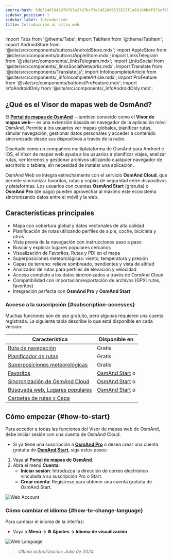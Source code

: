 ```yaml
---
source-hash: 5d832465941870703a27d7bcf3e7a52806533527f1a691bbbdf879cf6b4e0def
sidebar_position: 1
sidebar_label: Introducción
title: Introducción al sitio web
---
```

import Tabs from '@theme/Tabs';
import TabItem from '@theme/TabItem';
import AndroidStore from '@site/src/components/buttons/AndroidStore.mdx';
import AppleStore from '@site/src/components/buttons/AppleStore.mdx';
import LinksTelegram from '@site/src/components/_linksTelegram.mdx';
import LinksSocial from '@site/src/components/_linksSocialNetworks.mdx';
import Translate from '@site/src/components/Translate.js';
import InfoIncompleteArticle from '@site/src/components/_infoIncompleteArticle.mdx';
import ProFeature from '@site/src/components/buttons/ProFeature.mdx';
import InfoAndroidOnly from '@site/src/components/_infoAndroidOnly.mdx';


<InfoIncompleteArticle/>

## ¿Qué es el Visor de mapas web de OsmAnd?

El [**Portal de mapas de OsmAnd**](https://osmand.net/map) —también conocido como el **Visor de mapas web**— es una extensión basada en navegador de la aplicación móvil OsmAnd. Permite a los usuarios ver mapas globales, planificar rutas, simular navegación, gestionar datos personales y acceder a contenido sincronizado desde sus dispositivos a través de la nube.

Diseñado como un compañero multiplataforma de OsmAnd para Android e iOS, el Visor de mapas web ayuda a los usuarios a planificar viajes, analizar rutas, ver terrenos y gestionar archivos utilizando cualquier navegador de escritorio o tableta, sin necesidad de instalar una aplicación.

OsmAnd Web se integra estrechamente con el servicio **OsmAnd Cloud**, que permite sincronizar favoritos, rutas y copias de seguridad entre dispositivos y plataformas. Los usuarios con cuentas **OsmAnd Start** (gratuita) o **OsmAnd Pro** (de pago) pueden aprovechar al máximo este ecosistema sincronizando datos entre el móvil y la web.



## Características principales

- Mapa con cobertura global y datos vectoriales de alta calidad
- Planificación de rutas utilizando perfiles de a pie, coche, bicicleta y otros
- Vista previa de la navegación con instrucciones paso a paso
- Buscar y explorar lugares populares cercanos
- Visualización de Favoritos, Rutas y PDI en el mapa
- Superposiciones meteorológicas: viento, temperatura y presión
- Capas de terreno: relieve sombreado, pendientes y vista de altitud
- Analizador de rutas para perfiles de elevación y velocidad
- Acceso completo a los datos sincronizados a través de OsmAnd Cloud
- Compatibilidad con importación/exportación de archivos (GPX: rutas, favoritos)
- Integración perfecta con **OsmAnd Pro** y **OsmAnd Start**



### Acceso a la suscripción {#subscription-accesses}

Muchas funciones son de uso gratuito, pero algunas requieren una cuenta registrada.
La siguiente tabla describe lo que está disponible en cada versión:

| Característica | Disponible en |
|--------|--------------|
| [Ruta de navegación](./planner.md) | Gratis |
| [Planificador de rutas](./planner.md) | Gratis |
| [Superposiciones meteorológicas](./web-map.md) | Gratis |
| [Favoritos](./web-map.md) | [OsmAnd Start](https://osmand.net/blog/start) o <ProFeature/> |
| [Sincronización de OsmAnd Cloud](./web-cloud.md) | [OsmAnd Start](https://osmand.net/blog/start) o <ProFeature/> |
| [Búsqueda web, Lugares populares](./web-search.md) | [OsmAnd Start](https://osmand.net/blog/start) o <ProFeature/> |
| [Carpetas de rutas y Capa](./web-map.md) | <ProFeature/> |


## Cómo empezar {#how-to-start}

Para acceder a todas las funciones del Visor de mapas web de OsmAnd, debe iniciar sesión con una cuenta de OsmAnd Cloud.

- Si ya tiene una suscripción a [**OsmAnd Pro**](../personal/osmand-cloud.md#login) o desea crear una cuenta gratuita de [**OsmAnd Start**](../personal/osmand-cloud.md#osmand-start), siga estos pasos:

1. Vaya al [**Portal de mapas de OsmAnd**](https://osmand.net/map).
2. Abra el menú **Cuenta**:
   - **Iniciar sesión**: Introduzca la dirección de correo electrónico vinculada a su suscripción Pro o Start.
   - **Crear cuenta**: Regístrese para obtener una cuenta gratuita de OsmAnd Start.

![Web Account](@site/static/img/web/web_account.png)



### Cómo cambiar el idioma {#how-to-change-language}

Para cambiar el idioma de la interfaz:

- Vaya a **Menú → ⚙ Ajustes → Idioma de visualización**

![Web Language](@site/static/img/web/web_language.png)


> *Última actualización: Julio de 2024*